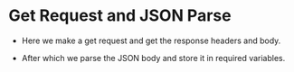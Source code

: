 # Get Request and JSON Parse

- Here we make a get request and get the response headers and body.

- After which we parse the JSON body and store it in required variables.

